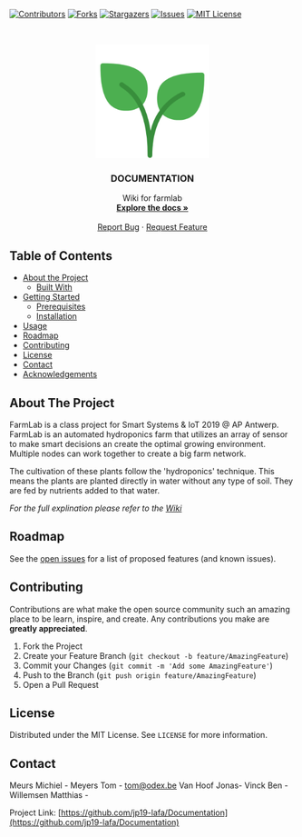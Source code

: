 
[![Contributors][contributors-shield]][contributors-url]
[![Forks][forks-shield]][forks-url]
[![Stargazers][stars-shield]][stars-url]
[![Issues][issues-shield]][issues-url]
[![MIT License][license-shield]][license-url]



<!-- PROJECT LOGO -->
<br />
<p align="center">
  <a href="https://github.com/jp19-lafa/Documentation">
    <img src="https://raw.githubusercontent.com/jp19-lafa/Documentation/master/images/branding/plant_transparent.png" alt="Logo" width="200" height="200">
  </a>

  <h3 align="center">DOCUMENTATION</h3>

  <p align="center">
    Wiki for farmlab
    <br />
    <a href="https://github.com/jp19-lafa/Documentation/wiki"><strong>Explore the docs »</strong></a>
    <br />
    <br />
    <a href="https://github.com/jp19-lafa/Documentation/issues">Report Bug</a>
    ·
    <a href="https://github.com/jp19-lafa/Documentation/issues">Request Feature</a>
  </p>
</p>



<!-- TABLE OF CONTENTS -->
## Table of Contents

* [About the Project](#about-the-project)
  * [Built With](#built-with)
* [Getting Started](#getting-started)
  * [Prerequisites](#prerequisites)
  * [Installation](#installation)
* [Usage](#usage)
* [Roadmap](#roadmap)
* [Contributing](#contributing)
* [License](#license)
* [Contact](#contact)
* [Acknowledgements](#acknowledgements)



<!-- ABOUT THE PROJECT -->
## About The Project
FarmLab is a class project for Smart Systems & IoT 2019 @ AP Antwerp. FarmLab is an automated hydroponics farm that utilizes an array of sensor to make smart decisions an create the optimal growing environment. Multiple nodes can work together to create a big farm network.

The cultivation of these plants follow the 'hydroponics' technique. This means the plants are planted directly in water without any type of soil. They are fed by nutrients added to that water.


_For the full explination please refer to the [Wiki](https://github.com/jp19-lafa/Documentation/wiki)_



<!-- ROADMAP -->
## Roadmap

See the [open issues](https://github.com/jp19-lafa/Documentation/issues) for a list of proposed features (and known issues).



<!-- CONTRIBUTING -->
## Contributing

Contributions are what make the open source community such an amazing place to be learn, inspire, and create. Any contributions you make are **greatly appreciated**.

1. Fork the Project
2. Create your Feature Branch (`git checkout -b feature/AmazingFeature`)
3. Commit your Changes (`git commit -m 'Add some AmazingFeature'`)
4. Push to the Branch (`git push origin feature/AmazingFeature`)
5. Open a Pull Request



<!-- LICENSE -->
## License

Distributed under the MIT License. See `LICENSE` for more information.



<!-- CONTACT -->
## Contact

Meurs Michiel - <!-- TODO: add a e-mail of meurs choosing-->
Meyers Tom - tom@odex.be
Van Hoof Jonas- <!-- TODO: add a e-mail of Van Hoof's choosing-->
Vinck Ben - <!-- TODO: add a e-mail of Vincks choosing-->
Willemsen Matthias - <!-- TODO: add a e-mail of Willemsen's choosing-->

Project Link: [https://github.com/jp19-lafa/Documentation](https://github.com/jp19-lafa/Documentation)








<!-- MARKDOWN LINKS & IMAGES -->
<!-- https://www.markdownguide.org/basic-syntax/#reference-style-links -->
[contributors-shield]: https://img.shields.io/github/contributors/jp19-lafa/Documentation.svg?style=flat-square
[contributors-url]: https://github.com/jp19-lafa/Documentation/graphs/contributors
[forks-shield]: https://img.shields.io/github/forks/jp19-lafa/Documentation.svg?style=flat-square
[forks-url]: https://github.com/jp19-lafa/Documentation/network/members
[stars-shield]: https://img.shields.io/github/stars/jp19-lafa/Documentation.svg?style=flat-square
[stars-url]: https://github.com/jp19-lafa/Documentation/stargazers
[issues-shield]: https://img.shields.io/github/issues/jp19-lafa/Documentation.svg?style=flat-square
[issues-url]: https://github.com/jp19-lafa/Documentation/issues
[license-shield]: https://img.shields.io/github/license/jp19-lafa/Documentation.svg?style=flat-square
[license-url]: https://github.com/jp19-lafa/Documentation/blob/master/LICENSE.txt
[product-screenshot]: https://raw.githubusercontent.com/jp19-lafa/Documentation/master/images/branding/plant_transparent.svg
